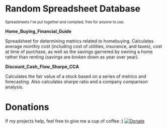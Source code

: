 # Random Spreadsheet Database
<sub>Spreadsheets I've put together and compiled, free for anyone to use.</sub>


<b>Home_Buying_Financial_Guide</b>
<p> Spreadsheet for determining metrics related to homebuying. Calculates average monthly cost (including cost of utilities, insurance, and taxes), cost at time of purchase, as well as the savings garnered by owning a home rather than renting (savings are broken down as year over year). </p>


<b>Discount_Cash_Flow_Sharpe_CCA</b>
<p> Calculates the fair value of a stock based on a series of metrics and forecasting. Also calculates sharpe ratio and a company comparison analysis.</p>

# Donations
If my projects help, feel free to give me a cup of coffee :)
[![Donate](https://img.shields.io/badge/Donate-PayPal-green.svg)](https://www.paypal.com/donate/?business=TP4R5WHRDE33U&no_recurring=0&currency_code=USD)
